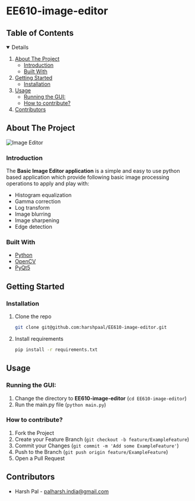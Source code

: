 <!-- PROJECT SHIELDS -->
<!--
concise syntax you may use.
*** https://www.markdownguide.org/basic-syntax/#reference-style-links
-->
# EE610-image-editor
## Table of Contents
<!-- TABLE OF CONTENTS -->
<details open="open">
  <ol>
    <li>
      <a href="#about-the-project">About The Project</a>
      <ul>
        <li><a href="#introduction">Introduction</a></li>
        <li><a href="#built-with">Built With</a></li>
      </ul>
    </li>
    <li>
      <a href="#getting-started">Getting Started</a>
      <ul>
        <li><a href="#installation">Installation</a></li>
      </ul>
    </li>
    <li>
        <a href="#usage">Usage</a>
        <ul>
<li><a href="Running the GUI">Running the GUI:</a>
</li>
<li><a href="#how-to-contribute?">How to contribute?</a>
</li>
        </ul>
    </li>
    <li><a href="#contributors">Contributors</a></li>
  </ol>
</details>



<!-- ABOUT THE PROJECT -->
## About The Project

![Image Editor](img\img_1.jpg "Topic Modelling")

### Introduction
The **Basic Image Editor application** is a simple and easy to use 
python based application which provide following basic image processing operations to apply and play with:
- Histogram equalization
- Gamma correction
- Log transform 
- Image blurring
- Image sharpening
- Edge detection
 
### Built With
* [Python](https://www.python.org/)
* [OpenCV](https://opencv.org/)
* [PyQt5](https://pypi.org/project/PyQt5/)

<!-- GETTING STARTED -->
## Getting Started
### Installation

1. Clone the repo
   ```sh
   git clone git@github.com:harshpaal/EE610-image-editor.git
   ```
2. Install requirements
   ```sh
   pip install -r requirements.txt
   ```

<!-- USAGE EXAMPLES -->
## Usage

### Running the GUI:
1. Change the directory to **EE610-image-editor** (`cd EE610-image-editor`)
2. Run the main.py file (`python main.py`)

### How to contribute?
1. Fork the Project
2. Create your Feature Branch (`git checkout -b feature/ExampleFeature`)
3. Commit your Changes (`git commit -m 'Add some ExampleFeature'`)
4. Push to the Branch (`git push origin feature/ExampleFeature`)
5. Open a Pull Request

<!-- CONTACT -->
## Contributors
* Harsh Pal - <a href="mailto:palharsh.india@gmail.com">palharsh.india@gmail.com</a>

